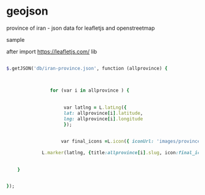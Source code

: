 # geojson
province of iran - json data for leafletjs and openstreetmap


sample


after import https://leafletjs.com/ lib

```ruby
	
$.getJSON('db/iran-province.json', function (allprovince) {
	
	 

				for (var i in allprovince ) {
 
											
					 var latlng = L.latLng({
					 lat: allprovince[i].latitude,
					 lng: allprovince[i].longitude
					 });
					 
					
					var final_icons =L.icon({ iconUrl: 'images/province.png', iconSize: [52,52]});
 
			 L.marker(latlng, {title:allprovince[i].slug, icon:final_icons}).bindPopup( allprovince[i].slug+'<br/>'+allprovince[i].title ).addTo(lay_provinces);
	 
 
 	}
 

});				
				
```
